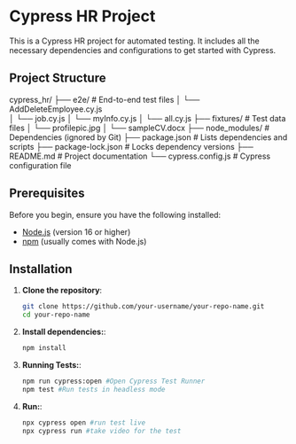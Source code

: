 # Cypress HR Project

This is a Cypress HR project for automated testing. It includes all the necessary dependencies and configurations to get started with Cypress.

## Project Structure

cypress_hr/
├── e2e/                  # End-to-end test files
│   └── AddDeleteEmployee.cy.js   
│   └── job.cy.js
│   └── myInfo.cy.js
│   └── all.cy.js
├── fixtures/             # Test data files
│   └── profilepic.jpg
│   └── sampleCV.docx
├── node_modules/             # Dependencies (ignored by Git)
├── package.json              # Lists dependencies and scripts
├── package-lock.json         # Locks dependency versions
├── README.md                 # Project documentation
└── cypress.config.js         # Cypress configuration file

## Prerequisites

Before you begin, ensure you have the following installed:

- [Node.js](https://nodejs.org/) (version 16 or higher)
- [npm](https://www.npmjs.com/) (usually comes with Node.js)

## Installation

1. **Clone the repository**:
   ```bash
   git clone https://github.com/your-username/your-repo-name.git
   cd your-repo-name

2. **Install dependencies:**:
   ```bash
   npm install

3. **Running Tests:**:
   ```bash
   npm run cypress:open #Open Cypress Test Runner
   npm test #Run tests in headless mode

4. **Run:**:
   ```bash
   npx cypress open #run test live
   npx cypress run #take video for the test
